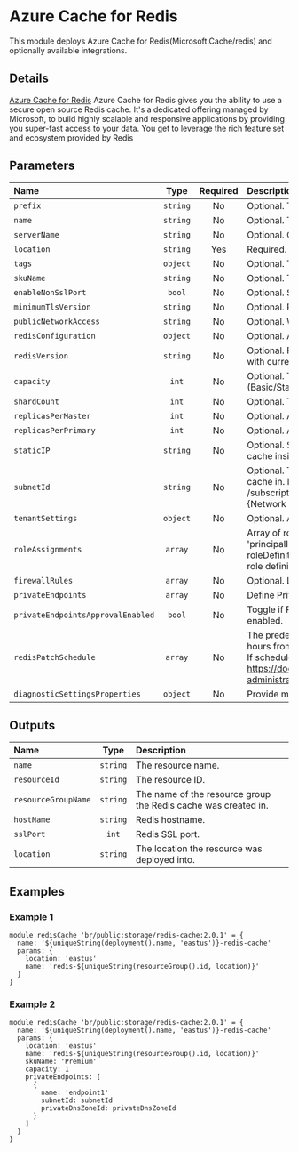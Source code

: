 # Azure Cache for Redis

This module deploys Azure Cache for Redis(Microsoft.Cache/redis) and optionally available integrations.

## Details

[Azure Cache for Redis](https://azure.microsoft.com/en-us/pricing/details/cache/)  Azure Cache for Redis gives you the ability to use a secure open source Redis cache. It's a dedicated offering managed by Microsoft, to build highly scalable and responsive applications by providing you super-fast access to your data. You get to leverage the rich feature set and ecosystem provided by Redis

## Parameters

| Name                              | Type     | Required | Description                                                                                                                                                                                                                                                                                     |
| :-------------------------------- | :------: | :------: | :---------------------------------------------------------------------------------------------------------------------------------------------------------------------------------------------------------------------------------------------------------------------------------------------- |
| `prefix`                          | `string` | No       | Optional. The prefix of the Redis cache resource name.                                                                                                                                                                                                                                          |
| `name`                            | `string` | No       | Optional. The name of the Redis cache resource.                                                                                                                                                                                                                                                 |
| `serverName`                      | `string` | No       | Optional. Override the name of the server.                                                                                                                                                                                                                                                      |
| `location`                        | `string` | Yes      | Required. The location to deploy the Redis cache service.                                                                                                                                                                                                                                       |
| `tags`                            | `object` | No       | Optional. Tags of the resource.                                                                                                                                                                                                                                                                 |
| `skuName`                         | `string` | No       | Optional. The type of Redis cache to deploy.                                                                                                                                                                                                                                                    |
| `enableNonSslPort`                | `bool`   | No       | Optional. Specifies whether the non-ssl Redis server port (6379) is enabled.                                                                                                                                                                                                                    |
| `minimumTlsVersion`               | `string` | No       | Optional. Requires clients to use a specified TLS version (or higher) to connect.                                                                                                                                                                                                               |
| `publicNetworkAccess`             | `string` | No       | Optional. Whether or not public network access is allowed for this resource.                                                                                                                                                                                                                    |
| `redisConfiguration`              | `object` | No       | Optional. All Redis Settings.                                                                                                                                                                                                                                                                   |
| `redisVersion`                    | `string` | No       | Optional. Redis version. Only major version will be used in PUT/PATCH request with current valid values: (4, 6).                                                                                                                                                                                |
| `capacity`                        | `int`    | No       | Optional. The size of the Redis cache to deploy. Valid values: for C (Basic/Standard) family (0, 1, 2, 3, 4, 5, 6), for P (Premium) family (1, 2, 3, 4).                                                                                                                                        |
| `shardCount`                      | `int`    | No       | Optional. The number of shards to be created on a Premium Cluster Cache.                                                                                                                                                                                                                        |
| `replicasPerMaster`               | `int`    | No       | Optional. Amount of replicas to create per master for this Redis Cache.                                                                                                                                                                                                                         |
| `replicasPerPrimary`              | `int`    | No       | Optional. Amount of replicas to create per primary for this Redis Cache.                                                                                                                                                                                                                        |
| `staticIP`                        | `string` | No       | Optional. Static IP address. Optionally, may be specified when deploying a Redis cache inside an existing Azure Virtual Network; auto assigned by default.                                                                                                                                      |
| `subnetId`                        | `string` | No       | Optional. The full resource ID of a subnet in a virtual network to deploy the Redis cache in. Example format: /subscriptions/{subscriptionId}/resourceGroups/{resourceGroupName}/Microsoft.{Network|ClassicNetwork}/VirtualNetworks/vnet1/subnets/subnet1.                                      |
| `tenantSettings`                  | `object` | No       | Optional. A dictionary of tenant settings.                                                                                                                                                                                                                                                      |
| `roleAssignments`                 | `array`  | No       | Array of role assignment objects that contain the 'roleDefinitionIdOrName' and 'principalId' to define RBAC role assignments on this resource. In the roleDefinitionIdOrName attribute, you can provide either the display name of the role definition, or its fully qualified ID               |
| `firewallRules`                   | `array`  | No       | Optional. List of firewall rules to create on server.                                                                                                                                                                                                                                           |
| `privateEndpoints`                | `array`  | No       | Define Private Endpoints that should be created for Azure Redis Cache.                                                                                                                                                                                                                          |
| `privateEndpointsApprovalEnabled` | `bool`   | No       | Toggle if Private Endpoints manual approval for Azure Redis Cache should be enabled.                                                                                                                                                                                                            |
| `redisPatchSchedule`              | `array`  | No       | The predefined schedule for patching redis server. The Patch Window lasts for 5 hours from the start_hour_utc.<br />If schedule is not specified, the update can happen at any time. See https://docs.microsoft.com/en-us/azure/azure-cache-for-redis/cache-administration#schedule-updates-faq |
| `diagnosticSettingsProperties`    | `object` | No       | Provide mysql diagnostic settings properties.                                                                                                                                                                                                                                                   |

## Outputs

| Name                | Type     | Description                                                    |
| :------------------ | :------: | :------------------------------------------------------------- |
| `name`              | `string` | The resource name.                                             |
| `resourceId`        | `string` | The resource ID.                                               |
| `resourceGroupName` | `string` | The name of the resource group the Redis cache was created in. |
| `hostName`          | `string` | Redis hostname.                                                |
| `sslPort`           | `int`    | Redis SSL port.                                                |
| `location`          | `string` | The location the resource was deployed into.                   |

## Examples

### Example 1

```bicep
module redisCache 'br/public:storage/redis-cache:2.0.1' = {
  name: '${uniqueString(deployment().name, 'eastus')}-redis-cache'
  params: {
    location: 'eastus'
    name: 'redis-${uniqueString(resourceGroup().id, location)}'
  }
}
```

### Example 2

```
module redisCache 'br/public:storage/redis-cache:2.0.1' = {
  name: '${uniqueString(deployment().name, 'eastus')}-redis-cache'
  params: {
    location: 'eastus'
    name: 'redis-${uniqueString(resourceGroup().id, location)}'
    skuName: 'Premium'
    capacity: 1
    privateEndpoints: [
      {
        name: 'endpoint1'
        subnetId: subnetId
        privateDnsZoneId: privateDnsZoneId
      }
    ]
  }
}
```